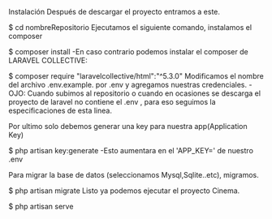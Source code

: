 Instalación
Después de descargar el proyecto entramos a este.

  $ cd nombreRepositorio
Ejecutamos el siguiente comando, instalamos el composer

  $ composer install
-En caso contrario podemos instalar el composer de LARAVEL COLLECTIVE:

  $ composer require "laravelcollective/html":"^5.3.0"
Modificamos el nombre del archivo .env.example. por .env y agregamos nuestras credenciales. -OJO: Cuando subimos al repositorio o cuando en ocasiones se descarga el proyecto de laravel no contiene el .env , para eso seguimos la especificaciones de esta linea.

Por ultimo solo debemos generar una key para nuestra app(Application Key)

   $ php artisan key:generate
-Esto aumentara en el 'APP_KEY=' de nuestro .env

Para migrar la base de datos (seleccionamos Mysql,Sqlite..etc), migramos.

  $ php artisan migrate
Listo ya podemos ejecutar el proyecto Cinema.

  $ php artisan serve
